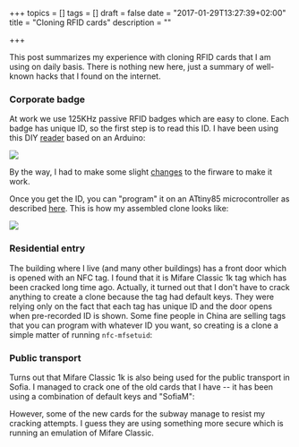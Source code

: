 +++
topics = []
tags = []
draft = false
date = "2017-01-29T13:27:39+02:00"
title = "Cloning RFID cards"
description = ""

+++

This post summarizes my experience with cloning RFID cards that I am using on daily basis.
There is nothing new here, just a summary of well-known hacks that I found on the internet.


### Corporate badge

At work we use 125KHz passive RFID badges which are easy to clone.
Each badge has unique ID, so the first step is to read this ID.
I have been using this DIY [reader](http://playground.arduino.cc/Main/DIYRFIDReader) based on an Arduino:

[<img src="/images/rfid-reader-small.jpg">](/images/rfid-reader.jpg "rfid-reader")

By the way, I had to make some slight [changes](https://gist.github.com/rgerganov/c8cec1f2c498c1e0786084bfdc1240b7) to the firware to make it work.

Once you get the ID, you can "program" it on an ATtiny85 microcontroller as described [here](http://scanlime.org/2008/09/using-an-avr-as-an-rfid-tag/).
This is how my assembled clone looks like:

[<img src="/images/rfid-badge-small.jpg">](/images/rfid-badge.jpg "rfid-badge")

### Residential entry

The building where I live (and many other buildings) has a front door which is opened with an NFC tag. I found that it is Mifare Classic 1k tag
which has been cracked long time ago. Actually, it turned out that I don't have to crack anything to create a clone because the tag had default keys.
They were relying only on the fact that each tag has unique ID and the door opens when pre-recorded ID is shown. 
Some fine people in China are selling tags that you can program with whatever ID you want, so creating is a clone a simple matter of running `nfc-mfsetuid`:

<script type="text/javascript" src="https://asciinema.org/a/14.js" id="asciicast-99020" async></script>


### Public transport

Turns out that Mifare Classic 1k is also being used for the public transport in Sofia. I managed to crack one of the old cards that I have -- it has been
using a combination of default keys and "SofiaM": 

<script type="text/javascript" src="https://asciinema.org/a/14.js" id="asciicast-a1fjcus3zcgkxpvh3i72txy91" async></script>

However, some of the new cards for the subway manage to resist my cracking attempts.
I guess they are using something more secure which is running an emulation of Mifare Classic.
